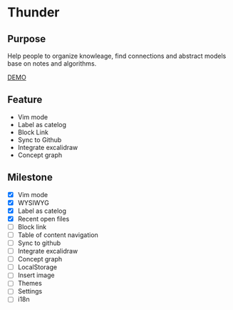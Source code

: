 # Thunder

## Purpose

Help people to organize knowleage, find connections and abstract models base on notes and algorithms.

[DEMO](https://thunder-web.vercel.app/)

## Feature
* Vim mode
* Label as catelog
* Block Link
* Sync to Github
* Integrate excalidraw
* Concept graph
 
 ## Milestone
- [x] Vim mode
- [x] WYSIWYG
- [x] Label as catelog
- [x] Recent open files
- [ ] Block link
- [ ] Table of content navigation
- [ ] Sync to github
- [ ] Integrate excalidraw
- [ ] Concept graph
- [ ] LocalStorage
- [ ] Insert image
- [ ] Themes
- [ ] Settings
- [ ] i18n
